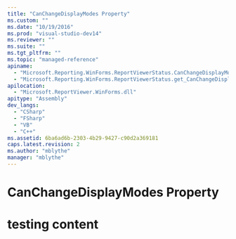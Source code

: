 ```yaml
---
title: "CanChangeDisplayModes Property"
ms.custom: ""
ms.date: "10/19/2016"
ms.prod: "visual-studio-dev14"
ms.reviewer: ""
ms.suite: ""
ms.tgt_pltfrm: ""
ms.topic: "managed-reference"
apiname: 
  - "Microsoft.Reporting.WinForms.ReportViewerStatus.CanChangeDisplayModes"
  - "Microsoft.Reporting.WinForms.ReportViewerStatus.get_CanChangeDisplayModes"
apilocation: 
  - "Microsoft.ReportViewer.WinForms.dll"
apitype: "Assembly"
dev_langs: 
  - "CSharp"
  - "FSharp"
  - "VB"
  - "C++"
ms.assetid: 6ba6ad6b-2303-4b29-9427-c90d2a369181
caps.latest.revision: 2
ms.author: "mblythe"
manager: "mblythe"
---
```

# CanChangeDisplayModes Property
# testing content